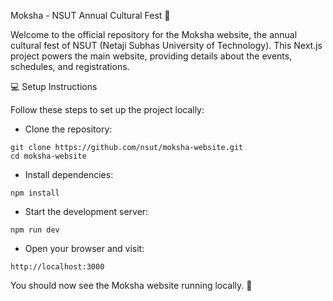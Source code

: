 Moksha - NSUT Annual Cultural Fest 🎉

Welcome to the official repository for the Moksha website, the annual cultural fest of NSUT (Netaji Subhas University of Technology).
This Next.js project powers the main website, providing details about the events, schedules, and registrations.

💻 Setup Instructions

Follow these steps to set up the project locally:

- Clone the repository:

```
git clone https://github.com/nsut/moksha-website.git
cd moksha-website
```

- Install dependencies:

```
npm install
```

- Start the development server:

```
npm run dev
```

- Open your browser and visit:

```
http://localhost:3000
```

You should now see the Moksha website running locally. 🎉
